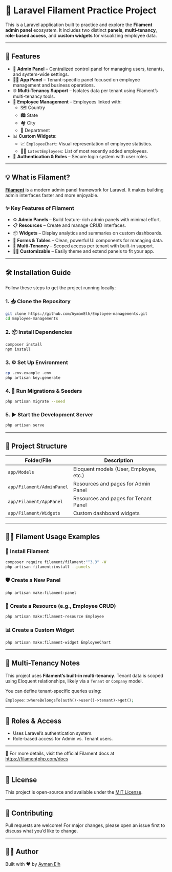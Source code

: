 # 📘 Laravel Filament Practice Project

This is a Laravel application built to practice and explore the **Filament admin panel** ecosystem. It includes two distinct **panels**, **multi-tenancy**, **role-based access**, and **custom widgets** for visualizing employee data.

---

## 🚀 Features

- 🧭 **Admin Panel** – Centralized control panel for managing users, tenants, and system-wide settings.
- 🧑‍💼 **App Panel** – Tenant-specific panel focused on employee management and business operations.
- 🌐 **Multi-Tenancy Support** – Isolates data per tenant using Filament’s multi-tenancy tools.
- 👥 **Employee Management** – Employees linked with:
    - 🗺️ Country
    - 🏙️ State
    - 🏘️ City
    - 🏢 Department
- 📊 **Custom Widgets**:
    - 📈 `EmployeeChart`: Visual representation of employee statistics.
    - 🕵️‍♂️ `LatestEmployees`: List of most recently added employees.
- 🔐 **Authentication & Roles** – Secure login system with user roles.

---

## 💡 What is Filament?

**[Filament](https://filamentphp.com/)** is a modern admin panel framework for Laravel. It makes building admin interfaces faster and more enjoyable.

### ✨ Key Features of Filament
- ⚙️ **Admin Panels** – Build feature-rich admin panels with minimal effort.
- 📋 **Resources** – Create and manage CRUD interfaces.
- 📦 **Widgets** – Display analytics and summaries on custom dashboards.
- 🧾 **Forms & Tables** – Clean, powerful UI components for managing data.
- 🧩 **Multi-Tenancy** – Scoped access per tenant with built-in support.
- 🧑‍🎨 **Customizable** – Easily theme and extend panels to fit your app.

---

## 🛠️ Installation Guide

Follow these steps to get the project running locally:

### 1. 📥 Clone the Repository

```bash
git clone https://github.com/AymanElh/Employee-managements.git
cd Employee-managements
```

### 2. 📦 Install Dependencies

```bash
composer install
npm install
```

### 3. ⚙️ Set Up Environment

```bash
cp .env.example .env
php artisan key:generate
```

### 4. 🧬 Run Migrations & Seeders

```bash
php artisan migrate --seed
```

### 5. ▶️ Start the Development Server

```bash
php artisan serve
```

---

## 🧱 Project Structure

| Folder/File               | Description                            |
| ------------------------- | -------------------------------------- |
| `app/Models`              | Eloquent models (User, Employee, etc.) |
| `app/Filament/AdminPanel` | Resources and pages for Admin Panel    |
| `app/Filament/AppPanel`   | Resources and pages for Tenant Panel   |
| `app/Filament/Widgets`    | Custom dashboard widgets               |

---

## 🧑‍💻 Filament Usage Examples

### 🧰 Install Filament

```bash
composer require filament/filament:"^3.3" -W
php artisan filament:install --panels
```

### 🛡️ Create a New Panel

```bash
php artisan make:filament-panel
```

### 🧾 Create a Resource (e.g., Employee CRUD)

```bash
php artisan make:filament-resource Employee
```

### 📊 Create a Custom Widget

```bash
php artisan make:filament-widget EmployeeChart
```

---

## 🏢 Multi-Tenancy Notes

This project uses **Filament’s built-in multi-tenancy**. Tenant data is scoped using Eloquent relationships, likely via a `Tenant` or `Company` model.

You can define tenant-specific queries using:

```php
Employee::whereBelongsTo(auth()->user()->tenant)->get();
```

---

## 🔐 Roles & Access

* Uses Laravel’s authentication system.
* Role-based access for Admin vs. Tenant users.

---

🔗 For more details, visit the official Filament docs at https://filamentphp.com/docs

---

## 📄 License

This project is open-source and available under the [MIT License](LICENSE).

---

## 🤝 Contributing

Pull requests are welcome! For major changes, please open an issue first to discuss what you’d like to change.

---

## 👨‍💻 Author

Built with ❤️ by [Ayman Elh](https://www.github.com/AymanElh)

